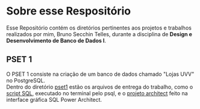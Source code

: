# Sobre esse Respositório
Esse Repositório contém os diretórios pertinentes aos projetos e trabalhos realizados por mim, Bruno Secchin Telles, durante a disciplina de **Design e Desenvolvimento de Banco de Dados I**.

## PSET 1
O PSET 1 consiste na criação de um banco de dados chamado "Lojas UVV" no PostgreSQL.<br />Dentro do diretório [pset1](https://github.com/Bruno-Secchin/uvv_bd1_cc1md/tree/main/pset1) estão os arquivos de entrega do trabalho, como o [script SQL](https://github.com/Bruno-Secchin/uvv_bd1_cc1md/blob/main/pset1/cc1md_202307860_postgresql.sql), executado no terminal pelo psql, e o [projeto architect](https://github.com/Bruno-Secchin/uvv_bd1_cc1md/blob/main/pset1/cc1md_202307860_postgresql.pdf) feito na interface gráfica SQL Power Architect.
